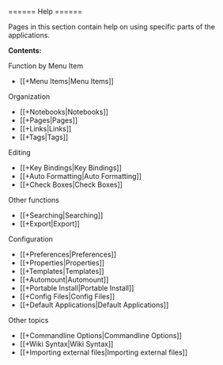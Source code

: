 ====== Help ======

Pages in this section contain help on using specific parts of the applications.

**Contents:**

Function by Menu Item
* [[+Menu Items|Menu Items]]

Organization
* [[+Notebooks|Notebooks]]
* [[+Pages|Pages]]
* [[+Links|Links]]
* [[+Tags|Tags]]

Editing
* [[+Key Bindings|Key Bindings]]
* [[+Auto Formatting|Auto Formatting]]
* [[+Check Boxes|Check Boxes]]

Other functions
* [[+Searching|Searching]]
* [[+Export|Export]]

Configuration
* [[+Preferences|Preferences]]
* [[+Properties|Properties]]
* [[+Templates|Templates]]
* [[+Automount|Automount]]
* [[+Portable Install|Portable Install]]
* [[+Config Files|Config Files]]
* [[+Default Applications|Default Applications]]

Other topics
* [[+Commandline Options|Commandline Options]]
* [[+Wiki Syntax|Wiki Syntax]]
* [[+Importing external files|Importing external files]]
